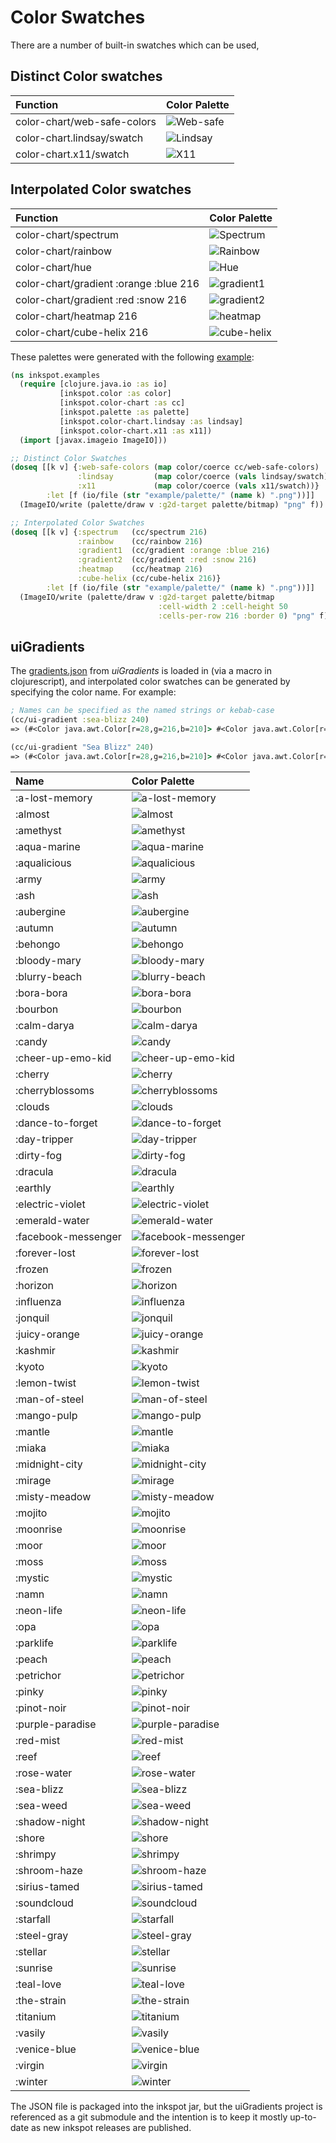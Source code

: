 # Color Swatches

There are a number of built-in swatches which can be used,

## Distinct Color swatches

| Function | Color Palette |
|:---------|:------|
| color-chart/web-safe-colors | ![Web-safe](https://raw.github.com/rm-hull/inkspot/master/example/palette/distinct/web-safe-colors.png) |
| color-chart.lindsay/swatch | ![Lindsay](https://raw.github.com/rm-hull/inkspot/master/example/palette/distinct/lindsay.png) |
| color-chart.x11/swatch | ![X11](https://raw.github.com/rm-hull/inkspot/master/example/palette/distinct/x11.png) |

## Interpolated Color swatches

| Function | Color Palette |
|:---------|:------|
| color-chart/spectrum | ![Spectrum](https://raw.github.com/rm-hull/inkspot/master/example/palette/interpolated/spectrum.png) |
| color-chart/rainbow | ![Rainbow](https://raw.github.com/rm-hull/inkspot/master/example/palette/interpolated/rainbow.png) |
| color-chart/hue | ![Hue](https://raw.github.com/rm-hull/inkspot/master/example/palette/interpolated/hue.png) |
| color-chart/gradient :orange :blue 216 | ![gradient1](https://raw.github.com/rm-hull/inkspot/master/example/palette/interpolated/gradient1.png) |
| color-chart/gradient :red :snow 216 | ![gradient2](https://raw.github.com/rm-hull/inkspot/master/example/palette/interpolated/gradient2.png) |
| color-chart/heatmap 216 | ![heatmap](https://raw.github.com/rm-hull/inkspot/master/example/palette/interpolated/heatmap.png) |
| color-chart/cube-helix 216 | ![cube-helix](https://raw.github.com/rm-hull/inkspot/master/example/palette/interpolated/cube-helix.png) |

These palettes were generated with the following
[example](https://github.com/rm-hull/inkspot/blob/master/example/example.clj):

```clojure
(ns inkspot.examples
  (require [clojure.java.io :as io]
           [inkspot.color :as color]
           [inkspot.color-chart :as cc]
           [inkspot.palette :as palette]
           [inkspot.color-chart.lindsay :as lindsay]
           [inkspot.color-chart.x11 :as x11])
  (import [javax.imageio ImageIO]))

;; Distinct Color Swatches
(doseq [[k v] {:web-safe-colors (map color/coerce cc/web-safe-colors)
               :lindsay         (map color/coerce (vals lindsay/swatch))
               :x11             (map color/coerce (vals x11/swatch))}
        :let [f (io/file (str "example/palette/" (name k) ".png"))]]
  (ImageIO/write (palette/draw v :g2d-target palette/bitmap) "png" f))

;; Interpolated Color Swatches
(doseq [[k v] {:spectrum   (cc/spectrum 216)
               :rainbow    (cc/rainbow 216)
               :gradient1  (cc/gradient :orange :blue 216)
               :gradient2  (cc/gradient :red :snow 216)
               :heatmap    (cc/heatmap 216)
               :cube-helix (cc/cube-helix 216)}
        :let [f (io/file (str "example/palette/" (name k) ".png"))]]
  (ImageIO/write (palette/draw v :g2d-target palette/bitmap
                                 :cell-width 2 :cell-height 50
                                 :cells-per-row 216 :border 0) "png" f))
```

## uiGradients

The [gradients.json](https://github.com/Ghosh/uiGradients/blob/master/gradients.json)
from _uiGradients_ is loaded in (via a macro in clojurescript),
and interpolated color swatches can be generated by specifying the color name. For example:

```clojure
; Names can be specified as the named strings or kebab-case
(cc/ui-gradient :sea-blizz 240)
=> (#<Color java.awt.Color[r=28,g=216,b=210]> #<Color java.awt.Color[r=28,g=216,b=209]> ...

(cc/ui-gradient "Sea Blizz" 240)
=> (#<Color java.awt.Color[r=28,g=216,b=210]> #<Color java.awt.Color[r=28,g=216,b=209]> ...
```
| Name | Color Palette |
|:---------|:------|
| :a-lost-memory | ![a-lost-memory](https://raw.github.com/rm-hull/inkspot/master/example/palette/ui-gradients/a-lost-memory.png) |
| :almost | ![almost](https://raw.github.com/rm-hull/inkspot/master/example/palette/ui-gradients/almost.png) |
| :amethyst | ![amethyst](https://raw.github.com/rm-hull/inkspot/master/example/palette/ui-gradients/amethyst.png) |
| :aqua-marine | ![aqua-marine](https://raw.github.com/rm-hull/inkspot/master/example/palette/ui-gradients/aqua-marine.png) |
| :aqualicious | ![aqualicious](https://raw.github.com/rm-hull/inkspot/master/example/palette/ui-gradients/aqualicious.png) |
| :army | ![army](https://raw.github.com/rm-hull/inkspot/master/example/palette/ui-gradients/army.png) |
| :ash | ![ash](https://raw.github.com/rm-hull/inkspot/master/example/palette/ui-gradients/ash.png) |
| :aubergine | ![aubergine](https://raw.github.com/rm-hull/inkspot/master/example/palette/ui-gradients/aubergine.png) |
| :autumn | ![autumn](https://raw.github.com/rm-hull/inkspot/master/example/palette/ui-gradients/autumn.png) |
| :behongo | ![behongo](https://raw.github.com/rm-hull/inkspot/master/example/palette/ui-gradients/behongo.png) |
| :bloody-mary | ![bloody-mary](https://raw.github.com/rm-hull/inkspot/master/example/palette/ui-gradients/bloody-mary.png) |
| :blurry-beach | ![blurry-beach](https://raw.github.com/rm-hull/inkspot/master/example/palette/ui-gradients/blurry-beach.png) |
| :bora-bora | ![bora-bora](https://raw.github.com/rm-hull/inkspot/master/example/palette/ui-gradients/bora-bora.png) |
| :bourbon | ![bourbon](https://raw.github.com/rm-hull/inkspot/master/example/palette/ui-gradients/bourbon.png) |
| :calm-darya | ![calm-darya](https://raw.github.com/rm-hull/inkspot/master/example/palette/ui-gradients/calm-darya.png) |
| :candy | ![candy](https://raw.github.com/rm-hull/inkspot/master/example/palette/ui-gradients/candy.png) |
| :cheer-up-emo-kid | ![cheer-up-emo-kid](https://raw.github.com/rm-hull/inkspot/master/example/palette/ui-gradients/cheer-up-emo-kid.png) |
| :cherry | ![cherry](https://raw.github.com/rm-hull/inkspot/master/example/palette/ui-gradients/cherry.png) |
| :cherryblossoms | ![cherryblossoms](https://raw.github.com/rm-hull/inkspot/master/example/palette/ui-gradients/cherryblossoms.png) |
| :clouds | ![clouds](https://raw.github.com/rm-hull/inkspot/master/example/palette/ui-gradients/clouds.png) |
| :dance-to-forget | ![dance-to-forget](https://raw.github.com/rm-hull/inkspot/master/example/palette/ui-gradients/dance-to-forget.png) |
| :day-tripper | ![day-tripper](https://raw.github.com/rm-hull/inkspot/master/example/palette/ui-gradients/day-tripper.png) |
| :dirty-fog | ![dirty-fog](https://raw.github.com/rm-hull/inkspot/master/example/palette/ui-gradients/dirty-fog.png) |
| :dracula | ![dracula](https://raw.github.com/rm-hull/inkspot/master/example/palette/ui-gradients/dracula.png) |
| :earthly | ![earthly](https://raw.github.com/rm-hull/inkspot/master/example/palette/ui-gradients/earthly.png) |
| :electric-violet | ![electric-violet](https://raw.github.com/rm-hull/inkspot/master/example/palette/ui-gradients/electric-violet.png) |
| :emerald-water | ![emerald-water](https://raw.github.com/rm-hull/inkspot/master/example/palette/ui-gradients/emerald-water.png) |
| :facebook-messenger | ![facebook-messenger](https://raw.github.com/rm-hull/inkspot/master/example/palette/ui-gradients/facebook-messenger.png) |
| :forever-lost | ![forever-lost](https://raw.github.com/rm-hull/inkspot/master/example/palette/ui-gradients/forever-lost.png) |
| :frozen | ![frozen](https://raw.github.com/rm-hull/inkspot/master/example/palette/ui-gradients/frozen.png) |
| :horizon | ![horizon](https://raw.github.com/rm-hull/inkspot/master/example/palette/ui-gradients/horizon.png) |
| :influenza | ![influenza](https://raw.github.com/rm-hull/inkspot/master/example/palette/ui-gradients/influenza.png) |
| :jonquil | ![jonquil](https://raw.github.com/rm-hull/inkspot/master/example/palette/ui-gradients/jonquil.png) |
| :juicy-orange | ![juicy-orange](https://raw.github.com/rm-hull/inkspot/master/example/palette/ui-gradients/juicy-orange.png) |
| :kashmir | ![kashmir](https://raw.github.com/rm-hull/inkspot/master/example/palette/ui-gradients/kashmir.png) |
| :kyoto | ![kyoto](https://raw.github.com/rm-hull/inkspot/master/example/palette/ui-gradients/kyoto.png) |
| :lemon-twist | ![lemon-twist](https://raw.github.com/rm-hull/inkspot/master/example/palette/ui-gradients/lemon-twist.png) |
| :man-of-steel | ![man-of-steel](https://raw.github.com/rm-hull/inkspot/master/example/palette/ui-gradients/man-of-steel.png) |
| :mango-pulp | ![mango-pulp](https://raw.github.com/rm-hull/inkspot/master/example/palette/ui-gradients/mango-pulp.png) |
| :mantle | ![mantle](https://raw.github.com/rm-hull/inkspot/master/example/palette/ui-gradients/mantle.png) |
| :miaka | ![miaka](https://raw.github.com/rm-hull/inkspot/master/example/palette/ui-gradients/miaka.png) |
| :midnight-city | ![midnight-city](https://raw.github.com/rm-hull/inkspot/master/example/palette/ui-gradients/midnight-city.png) |
| :mirage | ![mirage](https://raw.github.com/rm-hull/inkspot/master/example/palette/ui-gradients/mirage.png) |
| :misty-meadow | ![misty-meadow](https://raw.github.com/rm-hull/inkspot/master/example/palette/ui-gradients/misty-meadow.png) |
| :mojito | ![mojito](https://raw.github.com/rm-hull/inkspot/master/example/palette/ui-gradients/mojito.png) |
| :moonrise | ![moonrise](https://raw.github.com/rm-hull/inkspot/master/example/palette/ui-gradients/moonrise.png) |
| :moor | ![moor](https://raw.github.com/rm-hull/inkspot/master/example/palette/ui-gradients/moor.png) |
| :moss | ![moss](https://raw.github.com/rm-hull/inkspot/master/example/palette/ui-gradients/moss.png) |
| :mystic | ![mystic](https://raw.github.com/rm-hull/inkspot/master/example/palette/ui-gradients/mystic.png) |
| :namn | ![namn](https://raw.github.com/rm-hull/inkspot/master/example/palette/ui-gradients/namn.png) |
| :neon-life | ![neon-life](https://raw.github.com/rm-hull/inkspot/master/example/palette/ui-gradients/neon-life.png) |
| :opa | ![opa](https://raw.github.com/rm-hull/inkspot/master/example/palette/ui-gradients/opa.png) |
| :parklife | ![parklife](https://raw.github.com/rm-hull/inkspot/master/example/palette/ui-gradients/parklife.png) |
| :peach | ![peach](https://raw.github.com/rm-hull/inkspot/master/example/palette/ui-gradients/peach.png) |
| :petrichor | ![petrichor](https://raw.github.com/rm-hull/inkspot/master/example/palette/ui-gradients/petrichor.png) |
| :pinky | ![pinky](https://raw.github.com/rm-hull/inkspot/master/example/palette/ui-gradients/pinky.png) |
| :pinot-noir | ![pinot-noir](https://raw.github.com/rm-hull/inkspot/master/example/palette/ui-gradients/pinot-noir.png) |
| :purple-paradise | ![purple-paradise](https://raw.github.com/rm-hull/inkspot/master/example/palette/ui-gradients/purple-paradise.png) |
| :red-mist | ![red-mist](https://raw.github.com/rm-hull/inkspot/master/example/palette/ui-gradients/red-mist.png) |
| :reef | ![reef](https://raw.github.com/rm-hull/inkspot/master/example/palette/ui-gradients/reef.png) |
| :rose-water | ![rose-water](https://raw.github.com/rm-hull/inkspot/master/example/palette/ui-gradients/rose-water.png) |
| :sea-blizz | ![sea-blizz](https://raw.github.com/rm-hull/inkspot/master/example/palette/ui-gradients/sea-blizz.png) |
| :sea-weed | ![sea-weed](https://raw.github.com/rm-hull/inkspot/master/example/palette/ui-gradients/sea-weed.png) |
| :shadow-night | ![shadow-night](https://raw.github.com/rm-hull/inkspot/master/example/palette/ui-gradients/shadow-night.png) |
| :shore | ![shore](https://raw.github.com/rm-hull/inkspot/master/example/palette/ui-gradients/shore.png) |
| :shrimpy | ![shrimpy](https://raw.github.com/rm-hull/inkspot/master/example/palette/ui-gradients/shrimpy.png) |
| :shroom-haze | ![shroom-haze](https://raw.github.com/rm-hull/inkspot/master/example/palette/ui-gradients/shroom-haze.png) |
| :sirius-tamed | ![sirius-tamed](https://raw.github.com/rm-hull/inkspot/master/example/palette/ui-gradients/sirius-tamed.png) |
| :soundcloud | ![soundcloud](https://raw.github.com/rm-hull/inkspot/master/example/palette/ui-gradients/soundcloud.png) |
| :starfall | ![starfall](https://raw.github.com/rm-hull/inkspot/master/example/palette/ui-gradients/starfall.png) |
| :steel-gray | ![steel-gray](https://raw.github.com/rm-hull/inkspot/master/example/palette/ui-gradients/steel-gray.png) |
| :stellar | ![stellar](https://raw.github.com/rm-hull/inkspot/master/example/palette/ui-gradients/stellar.png) |
| :sunrise | ![sunrise](https://raw.github.com/rm-hull/inkspot/master/example/palette/ui-gradients/sunrise.png) |
| :teal-love | ![teal-love](https://raw.github.com/rm-hull/inkspot/master/example/palette/ui-gradients/teal-love.png) |
| :the-strain | ![the-strain](https://raw.github.com/rm-hull/inkspot/master/example/palette/ui-gradients/the-strain.png) |
| :titanium | ![titanium](https://raw.github.com/rm-hull/inkspot/master/example/palette/ui-gradients/titanium.png) |
| :vasily | ![vasily](https://raw.github.com/rm-hull/inkspot/master/example/palette/ui-gradients/vasily.png) |
| :venice-blue | ![venice-blue](https://raw.github.com/rm-hull/inkspot/master/example/palette/ui-gradients/venice-blue.png) |
| :virgin | ![virgin](https://raw.github.com/rm-hull/inkspot/master/example/palette/ui-gradients/virgin.png) |
| :winter | ![winter](https://raw.github.com/rm-hull/inkspot/master/example/palette/ui-gradients/winter.png) |

The JSON file is packaged into the inkspot jar, but the uiGradients project is referenced as a git submodule and the
intention is to keep it mostly up-to-date as new inkspot releases are published.
